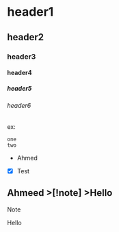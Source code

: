 # header1
## header2
### header3
#### header4
##### header5
###### header6
ex:

```
one
two
```

* Ahmed
- [x] Test
## Ahmeed >[!note] >Hello

>[!NOTE]
> Hello
